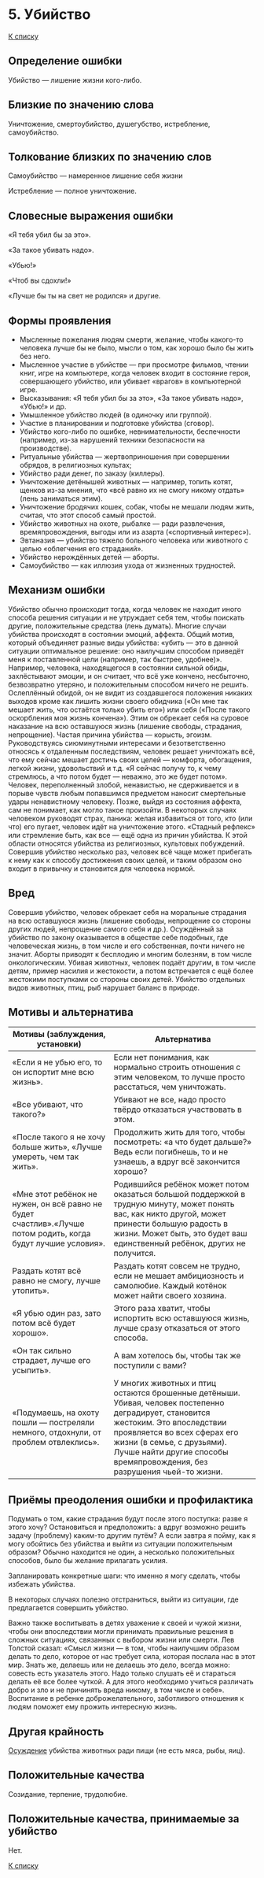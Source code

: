 # 5. Убийство

[К списку](000.md)

## Определение ошибки

Убийство — лишение жизни кого-либо.

## Близкие по значению слова

Уничтожение, смертоубийство, душегубство, истребление, самоубийство.
  
## Толкование близких по значению слов

Самоубийство — намеренное лишение себя жизни

Истребление — полное уничтожение.

## Словесные выражения ошибки

«Я тебя убил бы за это».

«За такое убивать надо».

«Убью!»

«Чтоб вы сдохли!»

«Лучше бы ты на свет не родился» и другие.

## Формы проявления

- Мысленные пожелания людям смерти, желание, чтобы какого-то человека лучше бы не было, мысли о том, как хорошо было бы жить без него.
- Мысленное участие в убийстве — при просмотре фильмов, чтении книг, игре на компьютере, когда человек входит в состояние героя, совершающего убийство, или убивает «врагов» в компьютерной игре.
- Высказывания: «Я тебя убил бы за это», «За такое убивать надо», «Убью!» и др.
- Умышленное убийство людей (в одиночку или группой).
- Участие в планировании и подготовке убийства (сговор).
- Убийство кого-либо по ошибке, невнимательности, беспечности (например, из-за нарушений техники безопасности на производстве).
- Ритуальные убийства — жертвоприношения при совершении обрядов, в религиозных культах;
- Убийство ради денег, по заказу (киллеры).
- Уничтожение детёнышей животных — например, топить котят, щенков из-за мнения, что «всё равно их не смогу никому отдать» (лень заниматься этим).
- Уничтожение бродячих кошек, собак, чтобы не мешали людям жить, считая, что этот способ самый простой.
- Убийство животных на охоте, рыбалке — ради развлечения, времяпровождения, выгоды или из азарта («спортивный интерес»).
- Эвтаназия — убийство тяжело больного человека или животного с целью «облегчения его страданий».
- Убийство нерождённых детей — аборты.
- Самоубийство — как иллюзия ухода от жизненных трудностей.

## Механизм ошибки

Убийство обычно происходит тогда, когда человек не находит иного способа решения ситуации и не утруждает себя тем, чтобы поискать другие, положительные средства (лень думать). Многие случаи убийства происходят в состоянии эмоций, аффекта.
Общий мотив, который объединяет разные виды убийства: «убить — это в данной ситуации оптимальное решение: оно наилучшим способом приведёт меня к поставленной цели (например, так быстрее, удобнее)».
Например, человека, находящегося в состоянии сильной обиды, захлёстывают эмоции, и он считает, что всё уже кончено, несбыточно, безвозвратно утеряно, и положительным способом ничего не решить. Ослеплённый обидой, он не видит из создавшегося положения никаких выходов кроме как лишить жизни своего обидчика («Он мне так мешает жить, что остаётся только убить его») или себя («После такого оскорбления моя жизнь кончена»). Этим он обрекает себя на суровое наказание на всю оставшуюся жизнь (лишение свободы, страдания, непрощение).
Частая причина убийства — корысть, эгоизм. Руководствуясь сиюминутными интересами и безответственно относясь к отдаленным последствиям, человек решает уничтожать всё, что ему сейчас мешает достичь своих целей — комфорта, обогащения, легкой жизни, удовольствий и т.д. «Я сейчас получу то, к чему стремлюсь, а что потом будет — неважно, это же будет потом».
Человек, переполненный злобой, ненавистью, не сдерживается и в порыве чувств любым попавшимся предметом наносит смертельные удары ненавистному человеку. Позже, выйдя из состояния аффекта, сам не понимает, как могло такое произойти.
В некоторых случаях человеком руководят страх, паника: желая избавиться от того, кто (или что) его пугает, человек идёт на уничтожение этого.
«Стадный рефлекс» или стремление быть, как все — ещё одна из причин убийства. К этой области относятся убийства из религиозных, культовых побуждений.
Совершив убийство несколько раз, человек всё чаще может прибегать к нему как к способу достижения своих целей, и таким образом оно входит в привычку и становится для человека нормой.

## Вред

Совершив убийство, человек обрекает себя на моральные страдания на всю оставшуюся жизнь (лишение свободы, непрощение со стороны других людей, непрощение самого себя и др.).
Осуждённый за убийство по закону оказывается в обществе себе подобных, где человеческая жизнь, в том числе и его собственная, почти ничего не значит.
Аборты приводят к бесплодию и многим болезням, в том числе онкологическим.
Убивая животных, человек подаёт другим, в том числе детям, пример насилия и жестокости, а потом встречается с ещё более жестокими поступками со стороны своих детей.
Убийство отдельных видов животных, птиц, рыб нарушает баланс в природе.

## Мотивы и альтернатива

Мотивы (заблуждения, установки) | Альтернатива
------------------------------- | ------------
«Если я не убью его, то он испортит мне всю жизнь». | Если нет понимания, как нормально строить отношения с этим человеком, то лучше просто расстаться, чем уничтожать.
«Все убивают, что такого?» | Убивают не все, надо просто твёрдо отказаться участвовать в этом.
«После такого я не хочу больше жить», «Лучше умереть, чем так жить». | Продолжить жить для того, чтобы посмотреть: «а что будет дальше?» Ведь если погибнешь, то и не узнаешь, а вдруг всё закончится хорошо?
«Мне этот ребёнок не нужен, он всё равно не будет счастлив».«Лучше потом родить, когда будут лучшие условия». | Родившийся ребёнок может потом оказаться большой поддержкой в трудную минуту, может понять вас, как никто другой, может принести большую радость в жизни. Может быть, это будет ваш единственный ребёнок, других не получится.
Раздать котят всё равно не смогу, лучше утопить». | Раздать котят совсем не трудно, если не мешает амбициозность и самолюбие. Каждый котёнок может найти своего хозяина.
«Я убью один раз, зато потом всё будет хорошо». | Этого раза хватит, чтобы испортить всю оставшуюся жизнь, лучше сразу отказаться от этого способа.
«Он так сильно страдает, лучше его усыпить». | А вам хотелось бы, чтобы так же поступили с вами?
«Подумаешь, на охоту пошли — постреляли немного, отдохнули, от проблем отвлеклись». | У многих животных и птиц остаются брошенные детёныши. Убивая, человек постепенно деградирует, становится жестоким. Это впоследствии проявляется во всех сферах его жизни (в семье, с друзьями). Лучше найти другие способы времяпровождения, без разрушения чьей-то жизни.

## Приёмы преодоления ошибки и профилактика

Подумать о том, какие страдания будут после этого поступка: разве я этого хочу?
Остановиться и предположить: а вдруг возможно решить задачу (проблему) каким-то другим путём? А если завтра я пойму, как я могу обойтись без убийства и выйти из ситуации положительным образом? Обычно находится не один, а несколько положительных способов, было бы желание прилагать усилия.

Запланировать конкретные шаги: что именно я могу сделать, чтобы избежать убийства.

В некоторых случаях полезно отстраниться, выйти из ситуации, где предлагается совершить убийство.

Важно также воспитывать в детях уважение к своей и чужой жизни, чтобы они впоследствии могли принимать правильные решения в сложных ситуациях, связанных с выбором жизни или смерти. Лев Толстой сказал: «Смысл жизни — в том, чтобы наилучшим образом делать то дело, которое от нас требует сила, которая послала нас в этот мир. Знать же, делаешь или не делаешь это дело, всегда можно: совесть есть указатель этого. Надо только слушать её и стараться делать её все более чуткой. А для этого необходимо учиться различать добро и зло и не причинять вреда никому, в том числе и себе». Воспитание в ребенке доброжелательного, заботливого отношения к людям поможет ему прожить интересную жизнь.

## Другая крайность

[Осуждение](123.md) убийства животных ради пищи (не есть мяса, рыбы, яиц).

## Положительные качества

Созидание, терпение, трудолюбие.

## Положительные качества, принимаемые за убийство

Нет.

[К списку](000.md)
